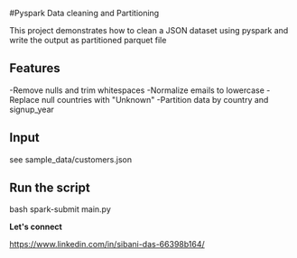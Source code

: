 #Pyspark Data cleaning and Partitioning 

This project demonstrates how to clean a JSON dataset using pyspark 
and write the output as partitioned parquet file

## Features
-Remove nulls and trim whitespaces 
-Normalize emails to lowercase
-Replace null countries with "Unknown"
-Partition data by country and signup_year

## Input
see sample_data/customers.json

## Run the script

bash
spark-submit main.py

**Let's connect**

https://www.linkedin.com/in/sibani-das-66398b164/





